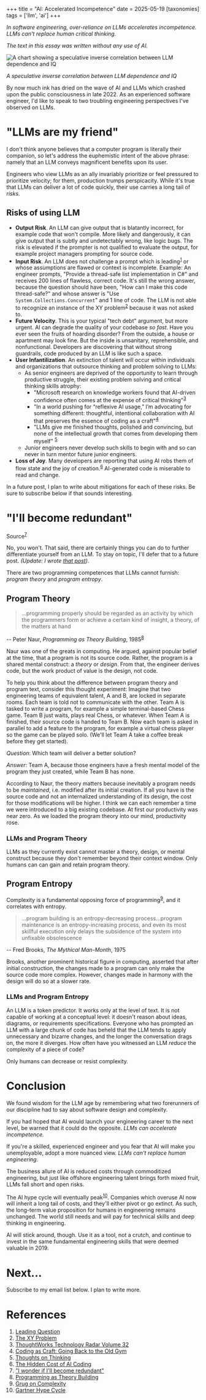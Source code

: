 +++
title = "AI: Accelerated Incompetence"
date = 2025-05-19
[taxonomies]
tags = ['llm', 'ai']
+++

*In software engineering, over-reliance on LLMs accelerates incompetence. LLMs can't replace human critical thinking.*

*The text in this essay was written without any use of AI.*

<img class="mx-auto" src="../llm_dependence.jpg" alt="A chart showing a speculative inverse correlation between LLM dependence and IQ"/>
<div class="text-center">
  <p style="font-style: italic">
    A speculative inverse correlation between LLM dependence and IQ
  </p>
</div>

By now much ink has dried on the wave of AI and LLMs which crashed upon the public consciousness in late 2022. As an experienced software engineer, I'd like to speak to two troubling engineering perspectives I've observed on LLMs.

# "LLMs are my friend"

I don't think anyone believes that a computer program is literally their companion, so let's address the euphemistic intent of the above phrase: namely that an LLM conveys magnificent benefits upon its user. 

Engineers who view LLMs as an ally invariably prioritize or feel pressured to prioritize velocity; for them, production trumps perspicacity. While it's true that LLMs can deliver a lot of code quickly, their use carries a long tail of *risks*. 

## Risks of using LLM

- **Output Risk**. An LLM can give output that is blatantly incorrect, for example code that won't compile. More likely and dangerously, it can give output that is subtly and undetectably wrong, like logic bugs. The risk is elevated if the prompter is not qualified to evaluate the output, for example project managers prompting for source code.
- **Input Risk**. An LLM does not challenge a prompt which is leading<sup>[1](#references)</sup> or whose assumptions are flawed or context is incomplete. Example: An engineer prompts, "Provide a thread-safe list implementation in C#" and receives 200 lines of flawless, correct code. It's still the wrong answer, because the question should have been, "How can I make this code thread-safe?" and whose answer is "Use `System.Collections.Concurrent`" and 1 line of code. The LLM is not able to recognize an instance of the XY problem<sup>[2](#references)</sup> because it was not asked to.
- **Future Velocity**. This is your typical "tech debt" argument, but more urgent. AI can degrade the quality of your codebase *so fast*. Have you ever seen the fruits of hoarding disorder? From the outside, a house or apartment may look fine. But the inside is unsanitary, reprehensible, and nonfunctional. Developers are discovering that without strong guardrails, code produced by an LLM is like such a space. 
- **User Infantilization**. An extinction of talent will occur within individuals and organizations that outsource thinking and problem solving to LLMs:
	- As senior engineers are deprived of the opportunity to learn through productive struggle, their existing problem solving and critical thinking skills atrophy:
		- "Microsoft research on knowledge workers found that AI-driven confidence often comes at the expense of critical thinking"<sup>[3](#references)</sup>
		- "In a world pushing for “reflexive AI usage,” I’m advocating for something different: thoughtful, intentional collaboration with AI that preserves the essence of coding as a craft"<sup>[4](#references)</sup>
		- "LLMs give me finished thoughts, polished and convincing, but none of the intellectual growth that comes from developing them myself" <sup>[5](#references)</sup>
	- Junior engineers never develop such skills to begin with and so can never in turn mentor future junior engineers.
- **Loss of Joy**. Many developers are reporting that using AI robs them of flow state and the joy of creation.<sup>[6](#references)</sup> AI-generated code is miserable to read and change.

In a future post, I plan to write about mitigations for each of these risks. Be sure to subscribe below if that sounds interesting.

# "I'll become redundant"

Source<sup>[7](#references)</sup>

No, you won't. That said, there are certainly things you can do to further differentiate yourself from an LLM. To stay on topic, I'll defer that to a future post. *(Update: I wrote [that post](https://www.slater.dev/accelerated-incompetence/))*.

There are two programming competences that LLMs cannot furnish: *program theory* and *program entropy*.

## Program Theory

> ...programming properly should be regarded as an activity by which the programmers form or achieve a certain kind of insight, a theory, of the matters at hand 

-- Peter Naur, *Programming as Theory Building*, 1985<sup>[8](#references)</sup>

Naur was one of the greats in computing. He argued, against popular belief at the time, that a program is not its source code. Rather, the program is a shared mental construct: a *theory* or *design*. From that, the engineer derives code, but the work product of value is the design, not code. 

To help you think about the difference between program theory and program text, consider this thought experiment: Imagine that two engineering teams of equivalent talent, A and B, are locked in separate rooms. Each team is told not to communicate with the other. Team A is tasked to write a program, for example a simple terminal-based Chess game. Team B just waits, plays real Chess, or whatever. When Team A is finished, their source code is handed to Team B. Now each team is asked in parallel to add a feature to the program, for example a virtual chess player so the game can be played solo. (We'll let Team A take a coffee break before they get started). 

*Question*: Which team will deliver a better solution? 

*Answer*: Team A, because those engineers have a fresh mental model of the program they just created, while Team B has none.

According to Naur, the theory matters because inevitably a program needs to be *maintained*, i.e. modified after its initial creation. If all you have is the source code and not an internalized understanding of its design, the cost for those modifications will be higher. I think we can each remember a time we were introduced to a big existing codebase. At first our productivity was near zero. As we loaded the program theory into our mind, productivity rose.

### LLMs and Program Theory

LLMs as they currently exist cannot master a theory, design, or mental construct because they don't remember beyond their context window. Only humans can can gain and retain program theory.

## Program Entropy

Complexity is a fundamental opposing force of programming<sup>[9](#references)</sup>, and it correlates with entropy.

> ...program building is an entropy-decreasing process...program maintenance is an entropy-increasing process, and even its most skillful execution only delays the subsidence of the system into unfixable obsolescence 

-- Fred Brooks, *The Mythical Man-Month*, 1975
 
Brooks, another prominent historical figure in computing, asserted that after initial construction, the changes made to a program can only make the source code more complex. However, changes made in harmony with the design will do so at a slower rate.

### LLMs and Program Entropy

An LLM is a token predictor. It works only at the level of text. It is not capable of working at a conceptual level: it doesn't reason about ideas, diagrams, or requirements specifications. Everyone who has prompted an LLM with a large chunk of code has beheld that the LLM tends to apply unnecessary and bizarre changes, and the longer the conversation drags on, the more it diverges. How often have you witnessed an LLM *reduce* the complexity of a piece of code?

Only humans can decrease or resist complexity. 

# Conclusion

We found wisdom for the LLM age by remembering what two forerunners of our discipline had to say about software design and complexity.


If you had hoped that AI would launch your engineering career to the next level, be warned that it could do the opposite. *LLMs can accelerate incompetence.*

If you're a skilled, experienced engineer and you fear that AI will make you unemployable, adopt a more nuanced view. *LLMs can't replace human engineering.*

The business allure of AI is reduced costs through commoditized engineering, but just like offshore engineering talent brings forth mixed fruit, LLMs fall short and open risks.

The AI hype cycle will eventually peak<sup>[10](#references)</sup>. Companies which overuse AI now will inherit a long tail of costs, and they'll either pivot or go extinct. As such, the long-term value proposition for humans in engineering remains unchanged. The world still needs and will pay for technical skills and deep thinking in engineering. 

AI will stick around, though. Use it as a tool, not a crutch, and continue to invest in the same fundamental engineering skills that were deemed valuable in 2019.

# Next...

Subscribe to my email list below. I plan to write more.

# References

1. [Leading Question](https://en.wikipedia.org/wiki/Leading_question)
2. [The XY Problem](https://en.wikipedia.org/wiki/XY_problem)
3. [ThoughtWorks Technology Radar Volume 32](https://www.thoughtworks.com/content/dam/thoughtworks/documents/radar/2025/04/tr_technology_radar_vol_32_en.pdf)
4. [Coding as Craft: Going Back to the Old Gym](https://cekrem.github.io/posts/coding-as-craft-going-back-to-the-old-gym/)
5. [Thoughts on Thinking](https://dcurt.is/thinking)
6. [The Hidden Cost of AI Coding](https://terriblesoftware.org/2025/04/23/the-hidden-cost-of-ai-coding/)
7. ["I wonder if I'll become redundant"](https://www.reddit.com/r/ExperiencedDevs/comments/1h3xpke/dont_know_if_the_right_place_how_to_work_on/ )
8. [Programming as Theory Building](https://pablo.rauzy.name/dev/naur1985programming.pdf)
9. [Grug on Complexity](https://grugbrain.dev/#grug-on-complexity)
10. [Gartner Hype Cycle](https://en.wikipedia.org/wiki/Gartner_hype_cycle)
